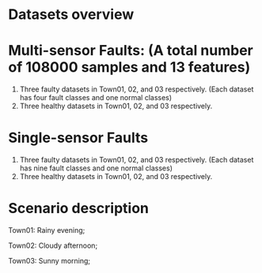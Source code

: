 # Datasets overview

# Multi-sensor Faults: (A total number of 108000 samples and 13 features)
1. Three faulty datasets in Town01, 02, and 03 respectively. (Each dataset has four fault classes and one normal classes)
2. Three healthy datasets in Town01, 02, and 03 respectively.

# Single-sensor Faults
1. Three faulty datasets in Town01, 02, and 03 respectively. (Each dataset has nine fault classes and one normal classes)
2. Three healthy datasets in Town01, 02, and 03 respectively.

# Scenario description
  Town01: Rainy evening; 
  
  Town02: Cloudy afternoon;
  
  Town03: Sunny morning;

